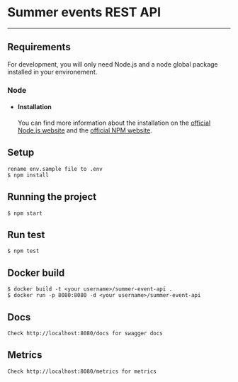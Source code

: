 # Summer events REST API

---
## Requirements

For development, you will only need Node.js and a node global package installed in your environement.

### Node


- #### Installation
  You can find more information about the installation on the [official Node.js website](https://nodejs.org/) and the [official NPM website](https://npmjs.org/).

## Setup
    rename env.sample file to .env
    $ npm install

## Running the project
    $ npm start

## Run test
    $ npm test

## Docker build
    $ docker build -t <your username>/summer-event-api .
    $ docker run -p 8080:8080 -d <your username>/summer-event-api

## Docs
    Check http://localhost:8080/docs for swagger docs

## Metrics
    Check http://localhost:8080/metrics for metrics